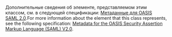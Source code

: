 <span data-ttu-id="9ef94-101">Дополнительные сведения об элементе, представляемом этим классом, см. в следующей спецификации: [Метаданные для OASIS SAML 2.0](https://go.microsoft.com/fwlink/?LinkId=231291).</span><span class="sxs-lookup"><span data-stu-id="9ef94-101">For more information about the element that this class represents, see the following specification: [Metadata for the OASIS Security Assertion Markup Language (SAML) V2.0](https://go.microsoft.com/fwlink/?LinkId=231291).</span></span>